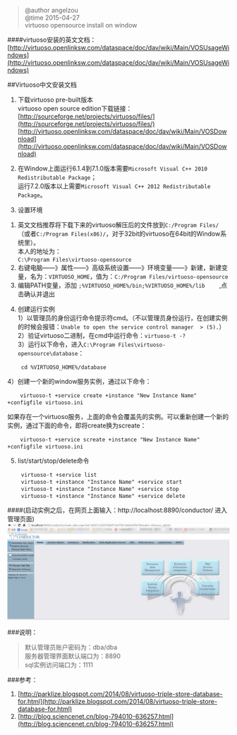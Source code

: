 >@author angelzou    
>@time 2015-04-27    
>virtuoso opensource install on window    

####virtuoso安装的英文文档：[http://virtuoso.openlinksw.com/dataspace/doc/dav/wiki/Main/VOSUsageWindows](http://virtuoso.openlinksw.com/dataspace/doc/dav/wiki/Main/VOSUsageWindows)    

##Virtuoso中文安装文档
1. 下载virtuoso pre-built版本   
virtuoso open source edition下载链接：       
[http://sourceforge.net/projects/virtuoso/files/](http://sourceforge.net/projects/virtuoso/files/)  
[http://virtuoso.openlinksw.com/dataspace/doc/dav/wiki/Main/VOSDownload](http://virtuoso.openlinksw.com/dataspace/doc/dav/wiki/Main/VOSDownload)

2. 在Window上面运行6.1.4到7.1.0版本需要`Microsoft Visual C++ 2010 Redistributable Package`；         
   运行7.2.0版本以上需要`Microsoft Visual C++ 2012 Redistributable Package`。          

3. 设置环境              
1) 英文文档推荐将下载下来的virtuoso解压后的文件放到`C:/Program Files/`（或者`C:/Program Files(x86)/`，对于32bit的virtuoso在64bit的Window系统里）。             
   本人的地址为：             
`C:\Program Files\virtuoso-opensource `         
2) 右键电脑——》属性——》高级系统设置——》环境变量——》新建，新建变量，名为：`VIRTUOSO_HOME`，值为：`C:/Program Files/virtuoso-opensource   `        
3) 编辑PATH变量，添加 `;%VIRTUOSO_HOME%/bin;%VIRTUOSO_HOME%/lib	` ,点击确认并退出               
4. 创建运行实例             
1）以管理员的身份运行命令提示符cmd。（不以管理员身份运行，在创建实例的时候会报错：`Unable to open the service control manager  > (5).`）              
2）验证virtuoso二进制，在cmd中运行命令：`virtuoso-t -?      `         
3）运行以下命令，进入`C:\Program Files\virtuoso-opensource\database`：       
         
		cd %VIRTUOSO_HOME%/database                  
4）创建一个新的window服务实例，通过以下命令：  
                  
		virtuoso-t +service create +instance "New Instance Name" +configfile virtuoso.ini               
如果存在一个virtuoso服务，上面的命令会覆盖先的实例。可以重新创建一个新的实例，通过下面的命令，即将create换为screate：   
         
		virtuoso-t +service screate +instance "New Instance Name" +configfile virtuoso.ini               
5. list/start/stop/delete命令  
             
		virtuoso-t +service list                  
		virtuoso-t +instance "Instance Name" +service start                
		virtuoso-t +instance "Instance Name" +service stop                
		virtuoso-t +instance "Instance Name" +service delete             

####(启动实例之后，在网页上面输入：http://localhost:8890/conductor/  进入管理页面)                
![virtuoso admin page img](/img/virtuoso-main.jpg)    


###说明：             
>默认管理员账户密码为：dba/dba                 
>服务器管理界面默认端口为：8890                   
>sql实例访问端口为：1111                


###参考：             
1. [http://parklize.blogspot.com/2014/08/virtuoso-triple-store-database-for.html](http://parklize.blogspot.com/2014/08/virtuoso-triple-store-database-for.html)                     
2. [http://blog.sciencenet.cn/blog-794010-636257.html](http://blog.sciencenet.cn/blog-794010-636257.html)                
